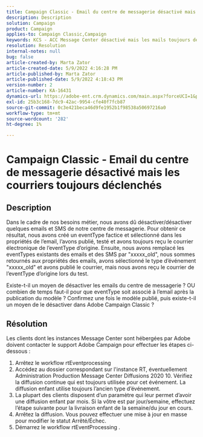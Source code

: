 ```yaml
---
title: Campaign Classic - Email du centre de messagerie désactivé mais les courriers toujours déclenchés
description: Description
solution: Campaign
product: Campaign
applies-to: Campaign Classic,Campaign
keywords: KCS - ACC Message Center désactivé mais les mails toujours déclenchés
resolution: Resolution
internal-notes: null
bug: false
article-created-by: Marta Zator
article-created-date: 5/9/2022 4:16:28 PM
article-published-by: Marta Zator
article-published-date: 5/9/2022 4:18:43 PM
version-number: 2
article-number: KA-16431
dynamics-url: https://adobe-ent.crm.dynamics.com/main.aspx?forceUCI=1&pagetype=entityrecord&etn=knowledgearticle&id=f38c465e-b3cf-ec11-a7b5-0022480a8e40
exl-id: 25b3c168-7dc9-42ac-9954-cfe40f7fcb87
source-git-commit: 0c3e421beca46d9fe1952b1f98538a50697216a0
workflow-type: tm+mt
source-wordcount: '282'
ht-degree: 1%

---
```


# Campaign Classic - Email du centre de messagerie désactivé mais les courriers toujours déclenchés

## Description


Dans le cadre de nos besoins métier, nous avons dû désactiver/désactiver quelques emails et SMS de notre centre de messagerie. Pour obtenir ce résultat, nous avons créé un eventType factice et sélectionné dans les propriétés de l’email, l’avons publié, testé et avons toujours reçu le courrier électronique de l’eventType d’origine.
Ensuite, nous avons remplacé les eventTypes existants des emails et des SMS par &quot;xxxxx_old&quot;, nous sommes retournés aux propriétés des emails, avons sélectionné le type d’événement &quot;xxxxx_old&quot; et avons publié le courrier, mais nous avons reçu le courrier de l’eventType d’origine lors du test.

Existe-t-il un moyen de désactiver les emails du centre de messagerie ? OU combien de temps faut-il pour que eventType soit associé à l’email après la publication du modèle ?
Confirmez une fois le modèle publié, puis existe-t-il un moyen de le désactiver dans Adobe Campaign Classic ?


## Résolution


Les clients dont les instances Message Center sont hébergées par Adobe doivent contacter le support Adobe Campaign pour effectuer les étapes ci-dessous :

1. Arrêtez le workflow rtEventprocessing
2. Accédez au dossier correspondant sur l&#39;instance RT, éventuellement Administration Production Message Center Diffusions 2020 10. Vérifiez la diffusion continue qui est toujours utilisée pour cet événement. La diffusion enfant utilise toujours l’ancien type d’événement.
3. La plupart des clients disposent d’un paramètre qui leur permet d’avoir une diffusion enfant par mois. Si la vôtre est par jour/semaine, effectuez l’étape suivante pour la livraison enfant de la semaine/du jour en cours.
4. Arrêtez la diffusion. Vous pouvez effectuer une mise à jour en masse pour modifier le statut Arrêté/Échec.
5. Démarrez le workflow rtEventProcessing .
